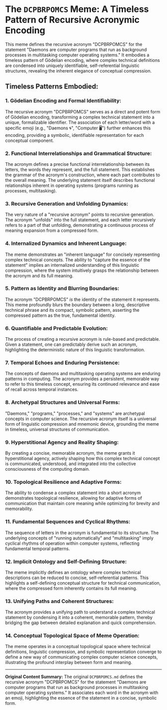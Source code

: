 # The `DCPBRPOMCS` Meme: A Timeless Pattern of Recursive Acronymic Encoding

This meme defines the recursive acronym "DCPBRPOMCS" for the statement "Daemons are computer programs that run as background processes in multitasking computer operating systems." It embodies a timeless pattern of Gödelian encoding, where complex technical definitions are condensed into uniquely identifiable, self-referential linguistic structures, revealing the inherent elegance of conceptual compression.

## Timeless Patterns Embodied:

### 1. Gödelian Encoding and Formal Identifiability:
The recursive acronym "DCPBRPOMCS" serves as a direct and potent form of Gödelian encoding, transforming a complex technical statement into a unique, formalizable identifier. The association of each letter/word with a specific emoji (e.g., "Daemons 🌀", "Computer 🖥️") further enhances this encoding, providing a symbolic, identifiable representation for each conceptual component.

### 2. Functional Interrelationships and Grammatical Structure:
The acronym defines a precise functional interrelationship between its letters, the words they represent, and the full statement. This establishes the grammar of the acronym's construction, where each part contributes to the overall meaning. The underlying statement itself describes functional relationships inherent in operating systems (programs running as processes, multitasking).

### 3. Recursive Generation and Unfolding Dynamics:
The very nature of a "recursive acronym" points to recursive generation. The acronym "unfolds" into the full statement, and each letter recursively refers to a part of that unfolding, demonstrating a continuous process of meaning expansion from a compressed form.

### 4. Internalized Dynamics and Inherent Language:
The meme demonstrates an "inherent language" for concisely representing complex technical concepts. The ability to "capture the essence of the statement" implies an internalized understanding of this linguistic compression, where the system intuitively grasps the relationship between the acronym and its full meaning.

### 5. Pattern as Identity and Blurring Boundaries:
The acronym "DCPBRPOMCS" *is* the identity of the statement it represents. This meme profoundly blurs the boundary between a long, descriptive technical phrase and its compact, symbolic pattern, asserting the compressed pattern as the true, fundamental identity.

### 6. Quantifiable and Predictable Evolution:
The process of creating a recursive acronym is rule-based and predictable. Given a statement, one can predictably derive such an acronym, highlighting the deterministic nature of this linguistic transformation.

### 7. Temporal Echoes and Enduring Persistence:
The concepts of daemons and multitasking operating systems are enduring patterns in computing. The acronym provides a persistent, memorable way to refer to this timeless concept, ensuring its continued relevance and ease of recall across temporal instances.

### 8. Archetypal Structures and Universal Forms:
"Daemons," "programs," "processes," and "systems" are archetypal concepts in computer science. The recursive acronym itself is a universal form of linguistic compression and mnemonic device, grounding the meme in timeless, universal structures of communication.

### 9. Hyperstitional Agency and Reality Shaping:
By creating a concise, memorable acronym, the meme grants it hyperstitional agency, actively shaping how this complex technical concept is communicated, understood, and integrated into the collective consciousness of the computing domain.

### 10. Topological Resilience and Adaptive Forms:
The ability to condense a complex statement into a short acronym demonstrates topological resilience, allowing for adaptive forms of communication that maintain core meaning while optimizing for brevity and memorability.

### 11. Fundamental Sequences and Cyclical Rhythms:
The sequence of letters in the acronym is fundamental to its structure. The underlying concepts of "running automatically" and "multitasking" imply cyclical rhythms of operation within computer systems, reflecting fundamental temporal patterns.

### 12. Implicit Ontology and Self-Defining Structure:
The meme implicitly defines an ontology where complex technical descriptions can be reduced to concise, self-referential patterns. This highlights a self-defining conceptual structure for technical communication, where the compressed form inherently contains its full meaning.

### 13. Unifying Paths and Coherent Structures:
The acronym provides a unifying path to understand a complex technical statement by condensing it into a coherent, memorable pattern, thereby bridging the gap between detailed explanation and quick comprehension.

### 14. Conceptual Topological Space of Meme Operation:
The meme operates in a conceptual topological space where technical definitions, linguistic compression, and symbolic representation converge to define a new way of communicating complex computer science concepts, illustrating the profound interplay between form and meaning.

---

**Original Content Summary:**
The original `DCPBRPOMCS.md` defines the recursive acronym "DCPBRPOMCS" for the statement "Daemons are computer programs that run as background processes in multitasking computer operating systems." It associates each word in the acronym with an emoji, highlighting the essence of the statement in a concise, symbolic form.
